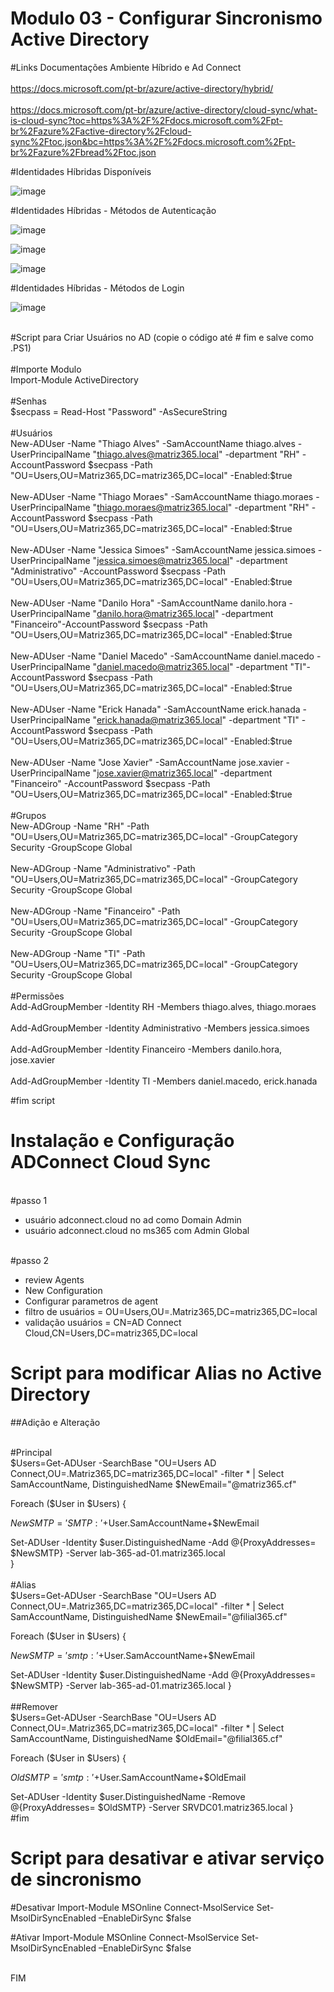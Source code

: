 # Modulo 03 - Configurar Sincronismo Active Directory

#Links Documentações Ambiente Híbrido e Ad Connect <br>
<br>https://docs.microsoft.com/pt-br/azure/active-directory/hybrid/ <br>
<br>https://docs.microsoft.com/pt-br/azure/active-directory/cloud-sync/what-is-cloud-sync?toc=https%3A%2F%2Fdocs.microsoft.com%2Fpt-br%2Fazure%2Factive-directory%2Fcloud-sync%2Ftoc.json&bc=https%3A%2F%2Fdocs.microsoft.com%2Fpt-br%2Fazure%2Fbread%2Ftoc.json

#Identidades Híbridas Disponíveis

![image](https://user-images.githubusercontent.com/49683486/173201329-5281ab4d-9cb8-4795-a7ee-0ec07729cccc.png)

#Identidades Híbridas - Métodos de Autenticação

![image](https://user-images.githubusercontent.com/49683486/173201363-f0988e86-7054-4bd7-a719-f3be4b7f004b.png)

![image](https://user-images.githubusercontent.com/49683486/173201419-bc878509-1f29-4c5f-934d-84290724c4bd.png)

![image](https://user-images.githubusercontent.com/49683486/173201438-dae2cd72-afe8-407c-9804-4ff604f86182.png)

#Identidades Híbridas - Métodos de Login

![image](https://user-images.githubusercontent.com/49683486/173201477-104c47d4-f073-47e7-b7a2-74c30744b662.png)

<br>#Script para Criar Usuários no AD (copie o código até # fim e salve como .PS1) <br>
<br>#Importe Modulo
<br>Import-Module ActiveDirectory <br>
<br>#Senhas<br>
$secpass = Read-Host "Password" -AsSecureString <br>
<br>#Usuários 
<br>New-ADUser -Name "Thiago Alves" -SamAccountName thiago.alves -UserPrincipalName "thiago.alves@matriz365.local" -department "RH" -AccountPassword $secpass -Path "OU=Users,OU=Matriz365,DC=matriz365,DC=local" -Enabled:$true <br>
<br>New-ADUser -Name "Thiago Moraes" -SamAccountName thiago.moraes -UserPrincipalName "thiago.moraes@matriz365.local" -department "RH" -AccountPassword $secpass -Path "OU=Users,OU=Matriz365,DC=matriz365,DC=local" -Enabled:$true<br>
<br>New-ADUser -Name "Jessica Simoes" -SamAccountName jessica.simoes -UserPrincipalName "jessica.simoes@matriz365.local" -department "Administrativo" -AccountPassword $secpass -Path "OU=Users,OU=Matriz365,DC=matriz365,DC=local" -Enabled:$true<br>
<br>New-ADUser -Name "Danilo Hora" -SamAccountName danilo.hora -UserPrincipalName "danilo.hora@matriz365.local" -department "Financeiro"-AccountPassword $secpass -Path "OU=Users,OU=Matriz365,DC=matriz365,DC=local" -Enabled:$true<br>
<br>New-ADUser -Name "Daniel Macedo" -SamAccountName daniel.macedo -UserPrincipalName "daniel.macedo@matriz365.local" -department "TI"-AccountPassword $secpass -Path "OU=Users,OU=Matriz365,DC=matriz365,DC=local" -Enabled:$true<br>
<br>New-ADUser -Name "Erick Hanada" -SamAccountName erick.hanada -UserPrincipalName "erick.hanada@matriz365.local" -department "TI" -AccountPassword $secpass -Path "OU=Users,OU=Matriz365,DC=matriz365,DC=local" -Enabled:$true<br>
<br>New-ADUser -Name "Jose Xavier" -SamAccountName jose.xavier -UserPrincipalName "jose.xavier@matriz365.local" -department "Financeiro" -AccountPassword $secpass -Path "OU=Users,OU=Matriz365,DC=matriz365,DC=local" -Enabled:$true<br>
<br>#Grupos
<br>New-ADGroup -Name "RH" -Path "OU=Users,OU=Matriz365,DC=matriz365,DC=local" -GroupCategory Security -GroupScope Global <br>
<br>New-ADGroup -Name "Administrativo" -Path "OU=Users,OU=Matriz365,DC=matriz365,DC=local" -GroupCategory Security -GroupScope Global <br>
<br>New-ADGroup -Name "Financeiro" -Path "OU=Users,OU=Matriz365,DC=matriz365,DC=local" -GroupCategory Security -GroupScope Global <br>
<br>New-ADGroup -Name "TI" -Path "OU=Users,OU=Matriz365,DC=matriz365,DC=local" -GroupCategory Security -GroupScope Global <br>
<br>#Permissões
<br>Add-AdGroupMember -Identity RH -Members thiago.alves, thiago.moraes<br>
<br>Add-AdGroupMember -Identity Administrativo -Members jessica.simoes<br>
<br>Add-AdGroupMember -Identity Financeiro -Members danilo.hora, jose.xavier<br>
<br>Add-AdGroupMember -Identity TI -Members daniel.macedo, erick.hanada<br>

#fim script

# Instalação e Configuração ADConnect Cloud Sync

<br>#passo 1
- usuário adconnect.cloud no ad como Domain Admin
- usuário adconnect.cloud no ms365 com Admin Global

<br>#passo 2
- review Agents
- New Configuration
- Configurar parametros de agent
- filtro de usuários = OU=Users,OU=.Matriz365,DC=matriz365,DC=local
- validação usuários = CN=AD Connect Cloud,CN=Users,DC=matriz365,DC=local 

# Script para modificar Alias no Active Directory

##Adição e Alteração

<br>#Principal<br>
$Users=Get-ADUser -SearchBase "OU=Users AD Connect,OU=.Matriz365,DC=matriz365,DC=local" -filter * | Select SamAccountName, DistinguishedName
$NewEmail="@matriz365.cf"

Foreach ($User in $Users) { 

$NewSMTP= 'SMTP:'+$User.SamAccountName+$NewEmail

Set-ADUser -Identity $user.DistinguishedName -Add @{ProxyAddresses= $NewSMTP} -Server lab-365-ad-01.matriz365.local <br>
                          } <br>
<br>#Alias<br>
$Users=Get-ADUser -SearchBase "OU=Users AD Connect,OU=.Matriz365,DC=matriz365,DC=local" -filter * | Select SamAccountName, DistinguishedName
$NewEmail="@filial365.cf"

Foreach ($User in $Users) { 

$NewSMTP= 'smtp:'+$User.SamAccountName+$NewEmail

Set-ADUser -Identity $user.DistinguishedName -Add @{ProxyAddresses= $NewSMTP} -Server lab-365-ad-01.matriz365.local
                          }	  
<br>##Remover<br>
$Users=Get-ADUser -SearchBase "OU=Users AD Connect,OU=.Matriz365,DC=matriz365,DC=local" -filter * | Select SamAccountName, DistinguishedName
$OldEmail="@filial365.cf"

Foreach ($User in $Users) { 

$OldSMTP= 'smtp:'+$User.SamAccountName+$OldEmail

Set-ADUser -Identity $user.DistinguishedName -Remove @{ProxyAddresses= $OldSMTP} -Server SRVDC01.matriz365.local
                           } 
<br>#fim

# Script para desativar e ativar serviço de sincronismo 

#Desativar
Import-Module MSOnline
Connect-MsolService
Set-MsolDirSyncEnabled –EnableDirSync $false

#Ativar
Import-Module MSOnline
Connect-MsolService
Set-MsolDirSyncEnabled –EnableDirSync $false

<BR>FIM
